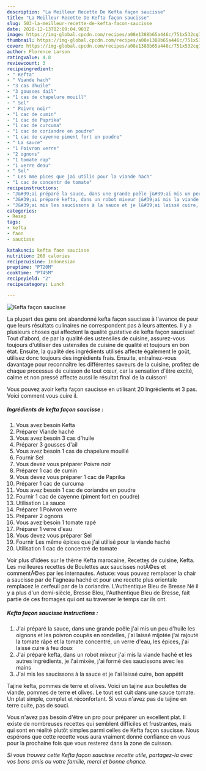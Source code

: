 ```yaml
---
description: "La Meilleur Recette De Kefta façon saucisse"
title: "La Meilleur Recette De Kefta façon saucisse"
slug: 503-la-meilleur-recette-de-kefta-facon-saucisse
date: 2020-12-13T02:09:04.903Z
image: https://img-global.cpcdn.com/recipes/a08e1388b65a446c/751x532cq70/kefta-facon-saucisse-photo-principale-de-la-recette.jpg
thumbnail: https://img-global.cpcdn.com/recipes/a08e1388b65a446c/751x532cq70/kefta-facon-saucisse-photo-principale-de-la-recette.jpg
cover: https://img-global.cpcdn.com/recipes/a08e1388b65a446c/751x532cq70/kefta-facon-saucisse-photo-principale-de-la-recette.jpg
author: Florence Larson
ratingvalue: 4.8
reviewcount: 3
recipeingredient:
- " Kefta"
- " Viande hach"
- "3 cas dhuile"
- "3 gousses dail"
- "1 cas de chapelure mouill"
- " Sel"
- " Poivre noir"
- "1 cac de cumin"
- "1 cac de Paprika"
- "1 cac de curcuma"
- "1 cac de coriandre en poudre"
- "1 cac de cayenne piment fort en poudre"
- " La sauce"
- "1 Poivron verre"
- "2 ognons"
- "1 tomate rap"
- "1 verre deau"
- " Sel"
- " Les mme pices que jai utilis pour la viande hach"
- "1 cac de concentr de tomate"
recipeinstructions:
- "J&#39;ai préparé la sauce, dans une grande poêle j&#39;ai mis un peu d&#39;huile les oignons et les poivron coupés en rondelles, j&#39;ai laissé mijotée j&#39;ai rajouté la tomate râpé et la tomate concentré, un verre d&#39;eau, les épices, j&#39;ai laissé cuire à feu doux"
- "J&#39;ai préparé kefta, dans un robot mixeur j&#39;ai mis la viande haché et les autres ingrédients, je l&#39;ai mixée, j&#39;ai formé des saucissons avec les mains"
- "J&#39;ai mis les saucissons à la sauce et je l&#39;ai laissé cuire, bon appétit"
categories:
- Resep
tags:
- kefta
- faon
- saucisse

katakunci: kefta faon saucisse 
nutrition: 260 calories
recipecuisine: Indonesian
preptime: "PT20M"
cooktime: "PT45M"
recipeyield: "2"
recipecategory: Lunch

---
```



![Kefta façon saucisse](https://img-global.cpcdn.com/recipes/a08e1388b65a446c/751x532cq70/kefta-facon-saucisse-photo-principale-de-la-recette.jpg)

La plupart des gens ont abandonné kefta façon saucisse à l'avance de peur que leurs résultats culinaires ne correspondent pas à leurs attentes. Il y a plusieurs choses qui affectent la qualité gustative de kefta façon saucisse! Tout d'abord, de par la qualité des ustensiles de cuisine, assurez-vous toujours d'utiliser des ustensiles de cuisine de qualité et toujours en bon état. Ensuite, la qualité des ingrédients utilisés affecte également le goût, utilisez donc toujours des ingrédients frais. Ensuite, entraînez-vous davantage pour reconnaître les différentes saveurs de la cuisine, profitez de chaque processus de cuisson de tout cœur, car la sensation d'être excité, calme et non pressé affecte aussi le résultat final de la cuisson!

<!--inarticleads1-->

Vous pouvez avoir kefta façon saucisse en utilisant 20 Ingrédients et 3 pas. Voici comment vous cuire il.

##### Ingrédients de kefta façon saucisse :

1. Vous avez besoin  Kefta
1. Préparer  Viande haché
1. Vous avez besoin 3 cas d&#39;huile
1. Préparer 3 gousses d&#39;ail
1. Vous avez besoin 1 cas de chapelure mouillé
1. Fournir  Sel
1. Vous devez vous préparer  Poivre noir
1. Préparer 1 cac de cumin
1. Vous devez vous préparer 1 cac de Paprika
1. Préparer 1 cac de curcuma
1. Vous avez besoin 1 cac de coriandre en poudre
1. Fournir 1 cac de cayenne (piment fort en poudre)
1. Utilisation  La sauce
1. Préparer 1 Poivron verre
1. Préparer 2 ognons
1. Vous avez besoin 1 tomate rapé
1. Préparer 1 verre d&#39;eau
1. Vous devez vous préparer  Sel
1. Fournir  Les même épices que j&#39;ai utilisé pour la viande haché
1. Utilisation 1 cac de concentré de tomate


Voir plus d&#39;idées sur le thème Kefta marocaine, Recettes de cuisine, Kefta. Les meilleures recettes de Boulettes aux saucisses notÃ©es et commentÃ©es par les internautes. Astuce: vous pouvez remplacer la chair a saucisse par de l&#39;agneau haché et pour une recette plus orientale remplacez le cerfeuil par de la coriandre. L&#39;Authentique Bleu de Bresse Né il y a plus d&#39;un demi-siècle, Bresse Bleu, l&#39;Authentique Bleu de Bresse, fait partie de ces fromages qui ont su traverser le temps car ils ont. 

<!--inarticleads2-->

##### Kefta façon saucisse instructions :

1. J&#39;ai préparé la sauce, dans une grande poêle j&#39;ai mis un peu d&#39;huile les oignons et les poivron coupés en rondelles, j&#39;ai laissé mijotée j&#39;ai rajouté la tomate râpé et la tomate concentré, un verre d&#39;eau, les épices, j&#39;ai laissé cuire à feu doux
1. J&#39;ai préparé kefta, dans un robot mixeur j&#39;ai mis la viande haché et les autres ingrédients, je l&#39;ai mixée, j&#39;ai formé des saucissons avec les mains
1. J&#39;ai mis les saucissons à la sauce et je l&#39;ai laissé cuire, bon appétit


Tajine kefta, pommes de terre et olives. Voici un tajine aux boulettes de viande, pommes de terre et olives. Le tout est cuit dans une sauce tomate. Un plat simple, complet et réconfortant. Si vous n&#39;avez pas de tajine en terre cuite, pas de souci. 

<!--inarticleads1-->

<p>
Vous n'avez pas besoin d'être un pro pour préparer un excellent plat. Il existe de nombreuses recettes qui semblent difficiles et frustrantes, mais qui sont en réalité plutôt simples parmi celles de Kefta façon saucisse. Nous espérons que cette recette vous aura vraiment donné confiance en vous pour la prochaine fois que vous resterez dans la zone de cuisson.
</p>

<p>
<i>Si vous trouvez cette Kefta façon saucisse recette utile, partagez-la avec vos bons amis ou votre famille, merci et bonne chance.</i>
</p>
